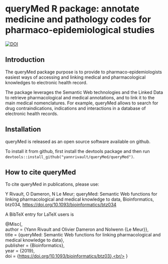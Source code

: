 # queryMed R package: annotate medicine and pathology codes for pharmaco-epidemiological studies

[![DOI](https://zenodo.org/badge/DOI/10.5281/zenodo.1409452.svg)](https://doi.org/10.5281/zenodo.1409452)


## Introduction

The queryMed package purpose is to provide to pharmaco-epidemiologists easiest ways of accessing and linking medical and pharmacological knowledges to electronic health record.

The package leverages the Semantic Web technologies and the Linked Data to retrieve pharmacological and medical annotations, and to link it to the main medical nomenclatures.
For example, queryMed allows to search for drug contraindications, indications and interactions in a database of electronic health records.


## Installation

queryMed is released as an open source software available on github.

To install it from github, first install the devtools package and then run ``devtools::install_github("yannrivault/queryMed/queryMed")``.

## How to cite queryMed 

To cite queryMed in publications, please use:

  Y Rivault, O Dameron, N Le Meur; queryMed: Semantic Web functions for linking pharmacological and medical
  knowledge to data, Bioinformatics, btz034, https://doi.org/10.1093/bioinformatics/btz034

A BibTeX entry for LaTeX users is

  @Misc{,<br/>
    author = {Yann Rivault and Olivier Dameron and Nolwenn {Le Meur}},<br/>
    title = {queryMed: Semantic Web functions for linking pharmacological and medical knowledge to data},<br/>
    publisher = {Bioinformatics},<br/>
    year = {2019},<br/>
    doi = {https://doi.org/10.1093/bioinformatics/btz03},<br/>
  }




